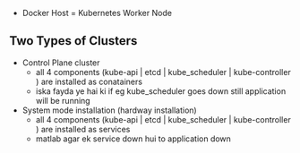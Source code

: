 - Docker Host = Kubernetes Worker Node
## Two Types of Clusters
- Control Plane cluster 
    - all 4 components (kube-api | etcd | kube_scheduler | kube-controller ) are installed as conatainers
    - iska fayda ye hai ki if eg kube_scheduler goes down still application will be running
- System mode installation (hardway installation) 
    - all 4 components (kube-api | etcd | kube_scheduler | kube-controller ) are installed as services
    - matlab agar ek service down hui to application down

